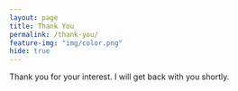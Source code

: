 ```yaml
---
layout: page
title: Thank You
permalink: /thank-you/
feature-img: "img/color.png"
hide: true
---
```


Thank you for your interest. I will get back with you shortly. 

